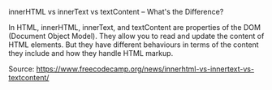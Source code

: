 innerHTML vs innerText vs textContent – What's the Difference?

In HTML, innerHTML, innerText, and textContent are properties of the DOM (Document Object Model). They allow you to read and update the content of HTML elements.
But they have different behaviours in terms of the content they include and how they handle HTML markup.

Source: https://www.freecodecamp.org/news/innerhtml-vs-innertext-vs-textcontent/
